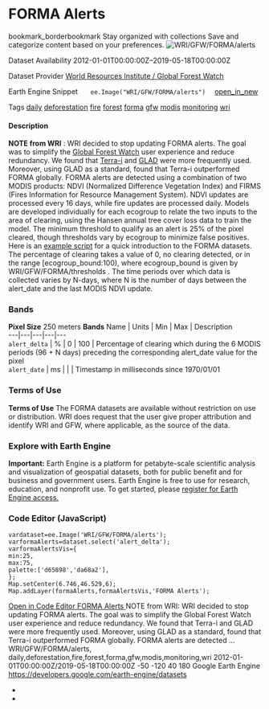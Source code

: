  
#  FORMA Alerts 
bookmark_borderbookmark Stay organized with collections  Save and categorize content based on your preferences. 
![WRI/GFW/FORMA/alerts](https://developers.google.com/earth-engine/datasets/images/WRI/WRI_GFW_FORMA_alerts_sample.png) 

Dataset Availability
    2012-01-01T00:00:00Z–2019-05-18T00:00:00Z 

Dataset Provider
     [ World Resources Institute / Global Forest Watch ](https://www.globalforestwatch.org/) 

Earth Engine Snippet
     `    ee.Image("WRI/GFW/FORMA/alerts")   ` [ open_in_new ](https://code.earthengine.google.com/?scriptPath=Examples:Datasets/WRI/WRI_GFW_FORMA_alerts) 

Tags
     [daily](https://developers.google.com/earth-engine/datasets/tags/daily) [deforestation](https://developers.google.com/earth-engine/datasets/tags/deforestation) [fire](https://developers.google.com/earth-engine/datasets/tags/fire) [forest](https://developers.google.com/earth-engine/datasets/tags/forest) [forma](https://developers.google.com/earth-engine/datasets/tags/forma) [gfw](https://developers.google.com/earth-engine/datasets/tags/gfw) [modis](https://developers.google.com/earth-engine/datasets/tags/modis) [monitoring](https://developers.google.com/earth-engine/datasets/tags/monitoring) [wri](https://developers.google.com/earth-engine/datasets/tags/wri)
#### Description
**NOTE from WRI** : WRI decided to stop updating FORMA alerts. The goal was to simplify the [Global Forest Watch](https://www.globalforestwatch.org) user experience and reduce redundancy. We found that [Terra-i](http://www.terra-i.org/terra-i.html) and [GLAD](https://glad-forest-alert.appspot.com/) were more frequently used. Moreover, using GLAD as a standard, found that Terra-i outperformed FORMA globally.
FORMA alerts are detected using a combination of two MODIS products: NDVI (Normalized Difference Vegetation Index) and FIRMS (Fires Information for Resource Management System). NDVI updates are processed every 16 days, while fire updates are processed daily. Models are developed individually for each ecogroup to relate the two inputs to the area of clearing, using the Hansen annual tree cover loss data to train the model. The minimum threshold to qualify as an alert is 25% of the pixel cleared, though thresholds vary by ecogroup to minimize false positives. Here is an [example script](https://code.earthengine.google.com/f29b1e4360f3fc36847bd789ceeb20f6) for a quick introduction to the FORMA datasets.
The percentage of clearing takes a value of 0, no clearing detected, or in the range [ecogroup_bound:100), where ecogroup_bound is given by WRI/GFW/FORMA/thresholds . The time periods over which data is collected varies by N-days, where N is the number of days between the alert_date and the last MODIS NDVI update.
### Bands
**Pixel Size** 250 meters 
**Bands**
Name | Units | Min | Max | Description  
---|---|---|---|---  
`alert_delta` | % |  0  |  100  | Percentage of clearing which during the 6 MODIS periods (96 + N days) preceding the corresponding alert_date value for the pixel  
`alert_date` | ms |  |  | Timestamp in milliseconds since 1970/01/01  
### Terms of Use
**Terms of Use**
The FORMA datasets are available without restriction on use or distribution. WRI does request that the user give proper attribution and identify WRI and GFW, where applicable, as the source of the data.
### Explore with Earth Engine
**Important:** Earth Engine is a platform for petabyte-scale scientific analysis and visualization of geospatial datasets, both for public benefit and for business and government users. Earth Engine is free to use for research, education, and nonprofit use. To get started, please [register for Earth Engine access.](https://console.cloud.google.com/earth-engine)
### Code Editor (JavaScript)
```
vardataset=ee.Image('WRI/GFW/FORMA/alerts');
varformaAlerts=dataset.select('alert_delta');
varformaAlertsVis={
min:25,
max:75,
palette:['d65898','da68a2'],
};
Map.setCenter(6.746,46.529,6);
Map.addLayer(formaAlerts,formaAlertsVis,'FORMA Alerts');
```
[ Open in Code Editor ](https://code.earthengine.google.com/?scriptPath=Examples:Datasets/WRI/WRI_GFW_FORMA_alerts)
[ FORMA Alerts ](https://developers.google.com/earth-engine/datasets/catalog/WRI_GFW_FORMA_alerts)
NOTE from WRI: WRI decided to stop updating FORMA alerts. The goal was to simplify the Global Forest Watch user experience and reduce redundancy. We found that Terra-i and GLAD were more frequently used. Moreover, using GLAD as a standard, found that Terra-i outperformed FORMA globally. FORMA alerts are detected …
WRI/GFW/FORMA/alerts, daily,deforestation,fire,forest,forma,gfw,modis,monitoring,wri 
2012-01-01T00:00:00Z/2019-05-18T00:00:00Z
-50 -120 40 180 
Google Earth Engine
https://developers.google.com/earth-engine/datasets
  * [ ](https://doi.org/https://www.globalforestwatch.org/)
  * [ ](https://doi.org/https://developers.google.com/earth-engine/datasets/catalog/WRI_GFW_FORMA_alerts)


